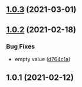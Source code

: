 ## [1.0.3](https://github.com/余聪/jira-extension-script/compare/v1.0.2...v1.0.3) (2021-03-01)



## [1.0.2](https://github.com/余聪/jira-extension-script/compare/v1.0.1...v1.0.2) (2021-02-18)


### Bug Fixes

* empty value ([d764c1a](https://github.com/余聪/jira-extension-script/commit/d764c1acfa8b59bb956fe95bf80c33a675f7d476))



## 1.0.1 (2021-02-12)



